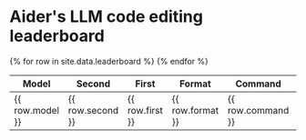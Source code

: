 
# Aider's LLM code editing leaderboard

<table>
  <thead>
    <tr>
      <th>Model</th>
      <th>Second</th>
      <th>First</th>
      <th>Format</th>
      <th>Command</th>
      <th>Version</th>
      <th>Commit</th>
      <th>Date</th>
    </tr>
  </thead>
  <tbody>
    {% for row in site.data.leaderboard %}
      <tr>
        <td>{{ row.model }}</td>
        <td>{{ row.second }}</td>
        <td>{{ row.first }}</td>
        <td>{{ row.format }}</td>
        <td>{{ row.command }}</td>
        <td>{{ row.version }}</td>
        <td>{{ row.commit }}</td>
        <td>{{ row.date }}</td>
      </tr>
    {% endfor %}
  </tbody>
</table>
